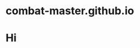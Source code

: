 # combat-master.github.io
<!DOCTYPE.html>
<html>
<head>
  <title>Hello World!</title>
</head>
<body>
  <h1>Hi</h1>
</body>
</html>
